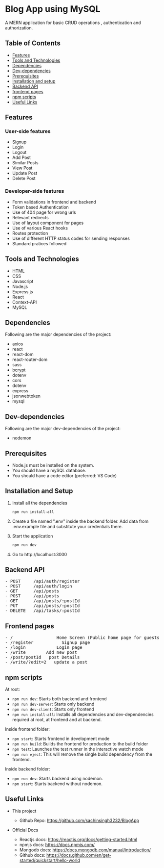 # Blog App using MySQL

A MERN application for basic CRUD operations , authentication and authorization.

## Table of Contents

- [Features](#features)
- [Tools and Technologies](#tools-and-technologies)
- [Dependencies](#dependencies)
- [Dev-dependencies](#dev-dependencies)
- [Prerequisites](#prerequisites)
- [Installation and setup](#installation-and-setup)
- [Backend API](#backend-api)
- [frontend pages](#frontend-pages)
- [npm scripts](#npm-scripts)
- [Useful Links](#useful-links)

## Features

### User-side features

- Signup
- Login
- Logout
- Add Post
- Similar Posts
- View Post
- Update Post
- Delete Post

### Developer-side features

- Form validations in frontend and backend
- Token based Authentication
- Use of 404 page for wrong urls
- Relevant redirects
- Use of layout component for pages
- Use of various React hooks
- Routes protection
- Use of different HTTP status codes for sending responses
- Standard pratices followed

## Tools and Technologies

- HTML
- CSS
- Javascript
- Node.js
- Express.js
- React
- Context-API
- MySQL

## Dependencies

Following are the major dependencies of the project:

- axios
- react
- react-dom
- react-router-dom
- sass
- bcrypt
- dotenv
- cors
- dotenv
- express
- jsonwebtoken
- mysql

## Dev-dependencies

Following are the major dev-dependencies of the project:

- nodemon

## Prerequisites

- Node.js must be installed on the system.
- You should have a mySQL database.
- You should have a code editor (preferred: VS Code)

## Installation and Setup

1. Install all the dependencies

   ```sh
   npm run install-all
   ```

2. Create a file named ".env" inside the backend folder. Add data from .env.example file and substitute your credentials there.

3. Start the application

   ```sh
   npm run dev
   ```

4. Go to http://localhost:3000

## Backend API

<pre>
- POST     /api/auth/register
- POST     /api/auth/login
- GET      /api/posts
- POST     /api/posts
- GET      /api/posts/:postId
- PUT      /api/posts/:postId
- DELETE   /api/tasks/:postId
</pre>

## Frontend pages

<pre>
- /                 Home Screen (Public home page for guests and private dashboard (tasks) for logged-in users)
- /register           Signup page
- /login            Login page
- /write        Add new post
- /post/postId   post Details
- /write/?edit=2   update a post
</pre>

## npm scripts

At root:

- `npm run dev`: Starts both backend and frontend
- `npm run dev-server`: Starts only backend
- `npm run dev-client`: Starts only frontend
- `npm run install-all`: Installs all dependencies and dev-dependencies required at root, at frontend and at backend.

Inside frontend folder:

- `npm start`: Starts frontend in development mode
- `npm run build`: Builds the frontend for production to the build folder
- `npm test`: Launches the test runner in the interactive watch mode
- `npm run eject`: This will remove the single build dependency from the frontend.

Inside backend folder:

- `npm run dev`: Starts backend using nodemon.
- `npm start`: Starts backend without nodemon.

## Useful Links

- This project

  - Github Repo: https://github.com/sachinsingh3232/BlogApp

- Official Docs

  - Reactjs docs: https://reactjs.org/docs/getting-started.html
  - npmjs docs: https://docs.npmjs.com/
  - Mongodb docs: https://docs.mongodb.com/manual/introduction/
  - Github docs: https://docs.github.com/en/get-started/quickstart/hello-world
